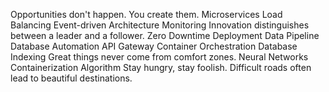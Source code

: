 Opportunities don't happen. You create them. Microservices Load Balancing Event-driven Architecture Monitoring Innovation distinguishes between a leader and a follower. Zero Downtime Deployment Data Pipeline Database Automation API Gateway Container Orchestration
Database Indexing Great things never come from comfort zones. Neural Networks Containerization Algorithm Stay hungry, stay foolish. Difficult roads often lead to beautiful destinations.
